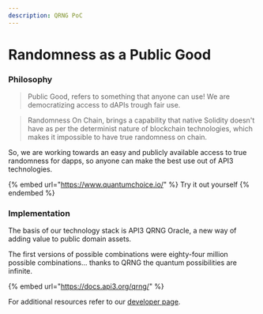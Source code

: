 ```yaml
---
description: QRNG PoC
---
```


# Randomness as a Public Good

### Philosophy

> Public Good, refers to something that anyone can use! We are democratizing access to dAPIs trough fair use.

> Randomness On Chain, brings a capability that native Solidity doesn't have as per the determinist nature of blockchain technologies, which makes it impossible to have true randomness on chain.

So, we are working towards an easy and publicly available access to true randomness for dapps, so anyone can make the best use out of API3 technologies.

{% embed url="https://www.quantumchoice.io/" %}
Try it out yourself
{% endembed %}

### Implementation

The basis of our technology stack is API3 QRNG Oracle, a new way of adding value to public domain assets.

The first versions of possible combinations were eighty-four million possible combinations... thanks to QRNG the quantum possibilities are infinite.

{% embed url="https://docs.api3.org/qrng/" %}

For additional resources refer to our [developer page](https://api3-1.gitbook.io/developer-documentation/quantum-choice/overview).
